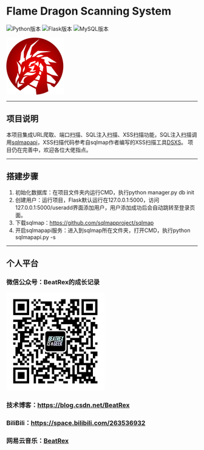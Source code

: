 # Flame Dragon Scanning System 
![Python版本](https://badgen.net/badge/Python/3.8.0/green)
![Flask版本](https://badgen.net/badge/Flask/1.1.0/yellow)
![MySQL版本](https://badgen.net/badge/MySQL/5.5.53/blue)

![logo](https://github.com/BeatRex/Flame-Dragon-Scanning-System/blob/master/static/images/scanner_icon.png)


***

## 项目说明

本项目集成URL爬取、端口扫描、SQL注入扫描、XSS扫描功能，SQL注入扫描调用<a href="https://github.com/sqlmapproject/sqlmap">sqlmapapi</a>，XSS扫描代码参考自sqlmap作者编写的XSS扫描工具<a href="https://github.com/stamparm/DSXS">DSXS</a>。
项目仍在完善中，欢迎各位大佬指点。

***

## 搭建步骤

1. 初始化数据库：在项目文件夹内运行CMD，执行python manager.py db init
2. 创建用户：运行项目，Flask默认运行在127.0.0.1:5000，访问127.0.0.1:5000/useradd界面添加用户，用户添加成功后会自动跳转至登录页面。
3. 下载sqlmap：https://github.com/sqlmapproject/sqlmap
4. 开启sqlmapapi服务：进入到sqlmap所在文件夹，打开CMD，执行python sqlmapapi.py -s

***

## 个人平台

### 微信公众号：BeatRex的成长记录
<img src="https://github.com/BeatRex/Flame-Dragon-Scanning-System/blob/master/static/images/wxgzh.jpg">

### 技术博客：<a href="https://blog.csdn.net/BeatRex">https://blog.csdn.net/BeatRex</a>

### BiliBili：<a href="https://space.bilibili.com/263536932">https://space.bilibili.com/263536932</a>

### 网易云音乐：<a href="https://music.163.com/#/user/home?id=318198925">BeatRex</a>
